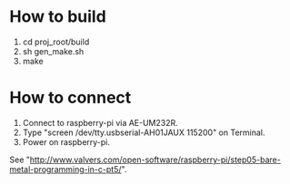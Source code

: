 
# How to build

1. cd proj_root/build
2. sh gen_make.sh
3. make

# How to connect

1. Connect to raspberry-pi via AE-UM232R.
2. Type "screen /dev/tty.usbserial-AH01JAUX 115200" on Terminal.
3. Power on raspberry-pi.

See "http://www.valvers.com/open-software/raspberry-pi/step05-bare-metal-programming-in-c-pt5/".


